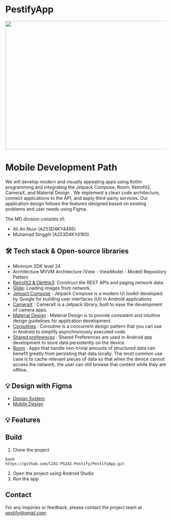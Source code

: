 # PestifyApp

<img src="[[https://drive.google.com/file/d/1Hzz8Qqo8ypdVKFq5YZXqHsc-gkZtbiyG/view](https://drive.usercontent.google.com/download?id=1Hzz8Qqo8ypdVKFq5YZXqHsc-gkZtbiyG&export=view&authuser=0)](https://github.com/C241-PS242-Pestify/PestifyApp/blob/main/Mockup%2010%20(2).png)"  width="700" height="400">

# Mobile Development Path

We will develop modern and visually appealing apps using Kotlin programming and integrating the Jetpack Compose, Room, Retrofit2, CameraX, and Material Design . We implement a clean code architecture, connect applications to the API, and apply third-party services. Our application design follows the features designed based on existing problems and user needs using Figma.

The MD division consists of:

- Ali An Nuur (A253D4KY4495)
- Muhamad Singgih (A253D4KY4160)


## 🛠️ Tech stack & Open-source libraries
<!-- Test -->
- Minimum SDK level 24
- Architecture
MVVM Architecture (View - ViewModel - Model)
Repository Pattern
- [Retrofit2 & OkHttp3](https://github.com/square/retrofit): Construct the REST APIs and paging network data.
- [Glide](https://github.com/bumptech/glide): Loading images from network.
- [Jetpact Compose](https://developer.android.com/jetpack/compose?gclid=CjwKCAjwkLCkBhA9EiwAka9QRoDjsHwvjkPI1IqNOZk6H4kdF3VYhhhCG0pKZXUIxHW3jD3W2eDuHBoClgIQAvD_BwE&gclsrc=aw.ds) : Jetpack Compose is a modern UI toolkit developed by Google for building user interfaces (UI) in Android applications.
-  [CameraX](https://developer.android.com/training/camerax?hl=id) : CameraX is a Jetpack library, built to ease the development of camera apps.
-  [Material Design](https://m3.material.io/) : Material Design is to provide consistent and intuitive design guidelines for application development.
-  [Coroutines](https://developer.android.com/kotlin/coroutines?hl=id) : Coroutine is a concurrent design pattern that you can use in Android to simplify asynchronously executed code.
-  [Shared preferences](https://developer.android.com/training/data-storage/shared-preferences) : Shared Preferences are used in Android app development to store data persistently on the device.
-  [Room](https://developer.android.com/training/data-storage/room?hl=id) : Apps that handle non-trivial amounts of structured data can benefit greatly from persisting that data locally. The most common use case is to cache relevant pieces of data so that when the device cannot access the network, the user can still browse that content while they are offline.

## 💡 Design with Figma
<!-- Test -->
- [Design System](https://www.figma.com/design/5xlcISdu999KwnrAzOWC2W/Pestify-UI?node-id=1057-580&t=vuSNVgeNoIbX0H87-0)
- [Mobile Design](https://www.figma.com/design/5xlcISdu999KwnrAzOWC2W/Pestify-UI?node-id=1057-580&t=vuSNVgeNoIbX0H87-0)

## 💡 Features
<!-- Test -->



## Build
<!-- Test -->
1. Clone the project
```
bash
https://github.com/C241-PS242-Pestify/PestifyApp.git
```
2. Open the project using Android Studio
3. Run the app

## Contact
<!-- Test -->
For any inquiries or feedback, please contact the project team at
pestify@gmail.com



